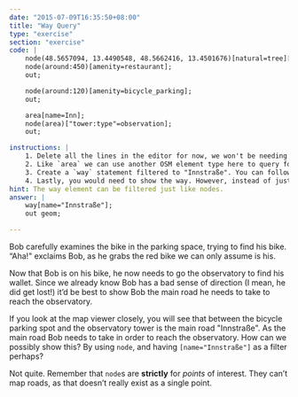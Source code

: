 ```yaml
---
date: "2015-07-09T16:35:50+08:00"
title: "Way Query"
type: "exercise"
section: "exercise"
code: | 
    node(48.5657094, 13.4490548, 48.5662416, 13.4501676)[natural=tree][height=20];
    node(around:450)[amenity=restaurant];
    out;

    node(around:120)[amenity=bicycle_parking];
    out;

    area[name=Inn];
    node(area)["tower:type"=observation];
    out;

instructions: |
    1. Delete all the lines in the editor for now, we won't be needing the nodes.
    2. Like `area` we can use another OSM element type here to query for the road. Namely, we can use the `way` statement.
    3. Create a `way` statement filtered to "Innstraße". You can follow the same form that `node` and `area` statements take. Keep in mind that you would have to surround the filter key "Innstraße" with quotes, as it contains the special character “ß".
    4. Lastly, you would need to show the way. However, instead of just using `out`, you would have to use the custom modificator `geom`, so that the statement reads `out geom;`
hint: The way element can be filtered just like nodes.
answer: |
    way[name="Innstraße"];
    out geom;

---
```


Bob carefully examines the bike in the parking space, trying to find his bike. “Aha!" exclaims Bob, as he grabs the red bike we can only assume is his.

Now that Bob is on his bike, he now needs to go the observatory to find his wallet. Since we already know Bob has a bad sense of direction (I mean, he did get lost!) it’d be best to show Bob the main road he needs to take to reach the observatory.

If you look at the map viewer closely, you will see that between the bicycle parking spot and the observatory tower is the main road "Innstraße". As the main road Bob needs to take in order to reach the observatory. How can we possibly show this? By using `node`, and having `[name="Innstraße"]` as a filter perhaps?

Not quite. Remember that `node`s are __strictly__ for _points_ of interest. They can’t map roads, as that doesn’t really exist as a single point.
